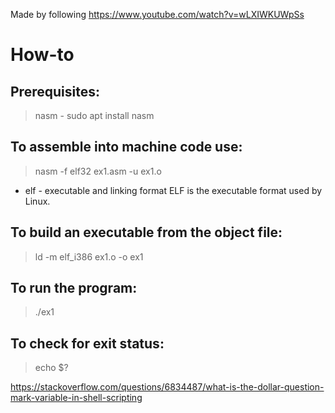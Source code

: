 Made by following https://www.youtube.com/watch?v=wLXIWKUWpSs


# How-to

## Prerequisites:
> nasm - sudo apt install nasm
## To assemble into machine code use:
> nasm -f elf32 ex1.asm -u ex1.o
* elf - executable and linking format ELF is the executable format used by Linux.
## To build an executable from the object file:
> ld -m elf_i386 ex1.o -o ex1
## To run the program:
> ./ex1
## To check for exit status:
> echo $?

https://stackoverflow.com/questions/6834487/what-is-the-dollar-question-mark-variable-in-shell-scripting